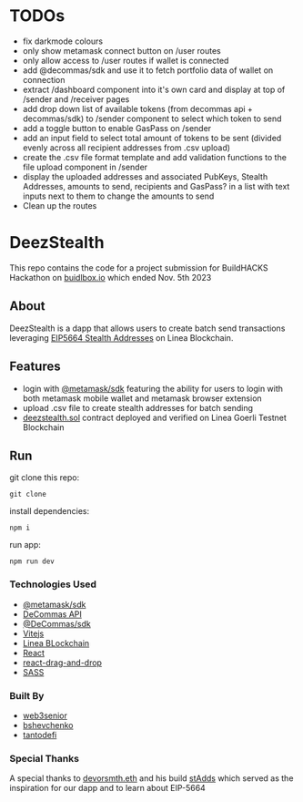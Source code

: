 # TODOs

- fix darkmode colours
- only show metamask connect button on /user routes
- only allow access to /user routes if wallet is connected
- add @decommas/sdk and use it to fetch portfolio data of wallet on connection
- extract /dashboard component into it's own card and display at top of /sender and /receiver pages
- add drop down list of available tokens (from decommas api + decommas/sdk) to /sender component to select which token to send
- add a toggle button to enable GasPass on /sender 
- add an input field to select total amount of tokens to be sent (divided evenly across all recipient addresses from .csv upload)
- create the .csv file format template and add validation functions to the file upload component in /sender
- display the uploaded addresses and associated PubKeys, Stealth Addresses, amounts to send, recipients and GasPass? in a list 
with text inputs next to them to change the amounts to send
- Clean up the routes

# DeezStealth

This repo contains the code for a project submission for BuildHACKS Hackathon on [buidlbox.io](https://app.buidlbox.io/buidlbox/buidlhacks) which ended Nov. 5th 2023

## About

DeezStealth is a dapp that allows users to create batch send transactions leveraging [EIP5664 Stealth Addresses](https://eips.ethereum.org/EIPS/eip-5564) on Linea Blockchain.

## Features

- login with [@metamask/sdk](https://metamask.io/sdk/) featuring the ability for users to login with both metamask mobile wallet and metamask browser extension
- upload .csv file to create stealth addresses for batch sending 
- [deezstealth.sol](https://goerli.lineascan.build/address/0xF9223Ba23C6381b30405Ec6D72717E3294AC848e#code) contract deployed and verified on Linea Goerli Testnet Blockchain

## Run 

git clone this repo:

```git clone ```

install dependencies:

```npm i```

run app:

```npm run dev```

### Technologies Used

- [@metamask/sdk](https://github.com/MetaMask/metamask-sdk)
- [DeCommas API](https://build.decommas.io/)
- [@DeCommas/sdk](https://github.com/DeCommas/decommas-sdk)
- [Vitejs](https://vitejs.dev/)
- [Linea BLockchain](https://linea.build/)
- [React](https://github.com/facebook/react)
- [react-drag-and-drop](https://www.npmjs.com/package/react-drag-drop-files)
- [SASS](https://github.com/sass/sass)

### Built By

- [web3senior](https://github.com/web3senior)
- [bshevchenko](https://github.com/bshevchenko)
- [tantodefi](https://github.com/tantodefi)

### Special Thanks

A special thanks to [devorsmth.eth](https://app.buidlguidl.com/builders/0x02d09E69e528d7DA14F32Cd21b55aFFa1FF7F873) and his build [stAdds](https://stadds.vercel.app/) which served as the inspiration for our dapp and to learn about EIP-5664